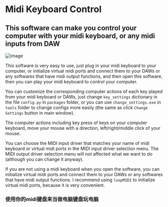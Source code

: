 # Midi Keyboard Control

## This software can make you control your computer with your midi keyboard, or any midi inputs from DAW

![image](https://github.com/Rainbow-Dreamer/midi_keyboard_control/blob/master/previews/1.jpg)

This software is very easy to use, just plug in your midi keyboard to your computer, or initialize virtual midi ports and connect them to your DAWs or any softwares that have midi output functions, and then open this software, then you can play your midi keyboard to control your computer.

You can customize the corresponding computer actions of each key played from your midi keyboard or DAWs, just change `key_settings` dictionary in the file `config.py` in `packages` folder, or you can use `change_settings.exe` in `tools` folder to change configs more easily (the same as click `Change Settings` button in main window).

The computer actions including key press of keys on your computer keyboard, move your mouse with a direction, left/right/middle click of your mouse.

You can choose the MIDI input driver that matches your name of midi keyboard or virtual midi ports in the MIDI input driver selection menu. The MIDI output driver selection menu will not affected what we want to do (although you can change it anyway).

If you are not using a midi keyboard when you open the software, you can initialize virtual midi ports and connect them to your DAWs or any softwares that have midi output functions. I recommend using `loopMIDI` to initialize virtual midi ports, because it is very convenient.

### 使用你的midi键盘来当做电脑键盘玩电脑
